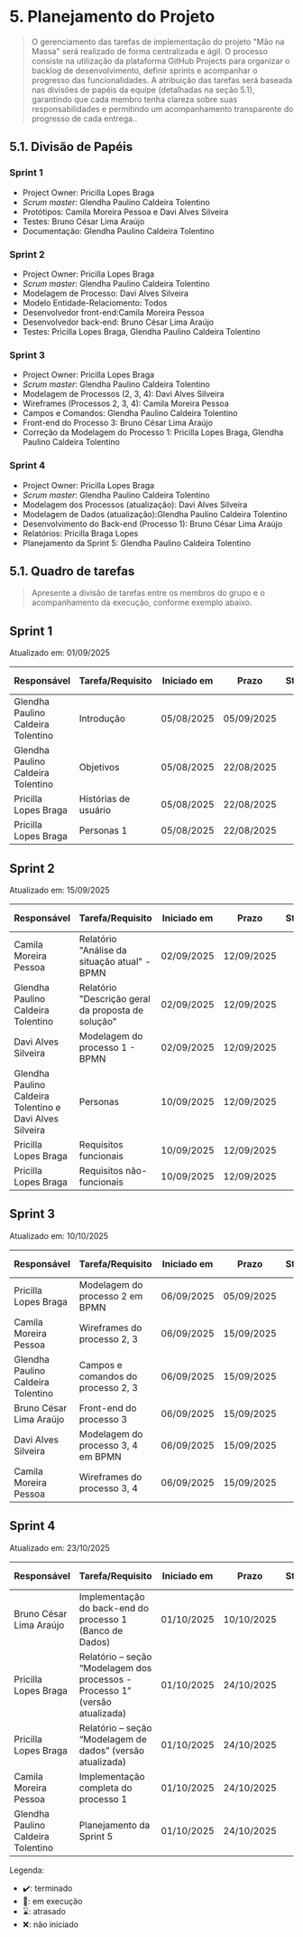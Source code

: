 # 5. Planejamento do Projeto

> O gerenciamento das tarefas de implementação do projeto "Mão na Massa" será realizado de forma centralizada e ágil. O processo consiste na utilização da plataforma GitHub Projects para organizar o backlog de desenvolvimento, definir sprints e acompanhar o progresso das funcionalidades. A atribuição das tarefas  será baseada nas divisões de papéis da equipe (detalhadas na seção 5.1), garantindo que cada membro tenha clareza sobre suas responsabilidades e permitindo um acompanhamento transparente do progresso de cada entrega..

## 5.1. Divisão de Papéis

### Sprint 1
- Project Owner: Pricilla Lopes Braga
- _Scrum master_: Glendha Paulino Caldeira Tolentino
- Protótipos: Camila Moreira Pessoa e Davi Alves Silveira
- Testes: Bruno César Lima Araújo
- Documentação: Glendha Paulino Caldeira Tolentino

### Sprint 2
- Project Owner: Pricilla Lopes Braga
- _Scrum master_: Glendha Paulino Caldeira Tolentino 
- Modelagem de Processo: Davi Alves Silveira
- Modelo Entidade-Relaciomento: Todos
- Desenvolvedor front-end:Camila Moreira Pessoa 
- Desenvolvedor back-end: Bruno César Lima Araújo
- Testes: Pricilla Lopes Braga, Glendha Paulino Caldeira Tolentino

### Sprint 3
- Project Owner: Pricilla Lopes Braga
- _Scrum master_: Glendha Paulino Caldeira Tolentino 
- Modelagem de Processos (2, 3, 4): Davi Alves Silveira
- Wireframes (Processos 2, 3, 4): Camila Moreira Pessoa
- Campos e Comandos: Glendha Paulino Caldeira Tolentino
- Front-end do Processo 3: Bruno César Lima Araújo
- Correção da Modelagem do Processo 1: Pricilla Lopes Braga, Glendha Paulino Caldeira Tolentino

### Sprint 4
- Project Owner: Pricilla Lopes Braga
- _Scrum master_: Glendha Paulino Caldeira Tolentino 
- Modelagem dos Processos (atualização): Davi Alves Silveira
- Modelagem de Dados (atualização):Glendha Paulino Caldeira Tolentino
- Desenvolvimento do Back-end (Processo 1): Bruno César Lima Araújo
- Relatórios: Pricilla Braga Lopes
- Planejamento da Sprint 5: Glendha Paulino Caldeira Tolentino



## 5.1. Quadro de tarefas

> Apresente a divisão de tarefas entre os membros do grupo e o acompanhamento da execução, conforme exemplo abaixo.

## Sprint 1

Atualizado em: 01/09/2025

| Responsável   | Tarefa/Requisito | Iniciado em    | Prazo      | Status | Terminado em    |
| :----         |    :----         |      :----:    | :----:     | :----: | :----:          |
| Glendha Paulino Caldeira Tolentino        | Introdução | 05/08/2025     | 05/09/2025 | ✔️    | 22/08/2025      |
| Glendha Paulino Caldeira Tolentino        | Objetivos    | 05/08/2025     | 22/08/2025 | ✔️    |    22/08/2025             |
| Pricilla Lopes Braga        | Histórias de usuário  | 05/08/2025     | 22/08/2025 | ✔️     |   22/08/2025              |
| Pricilla Lopes Braga        | Personas 1  |    05/08/2025        | 22/08/2025 | ✔️    |  22/08/2025     |

## Sprint 2

Atualizado em: 15/09/2025

| Responsável   | Tarefa/Requisito | Iniciado em    | Prazo      | Status | Terminado em    |
| :----         |    :----         |      :----:    | :----:     | :----: | :----:          |
| Camila Moreira Pessoa         | Relatório "Análise da situação atual" - BPMN        | 02/09/2025	     | 12/09/2025 | ✔️    | 12/09/2025     |
| Glendha Paulino Caldeira Tolentino         | Relatório "Descrição geral da proposta de solução"        | 02/09/2025     | 12/09/2025 | ✔️    | 12/09/2025      |
| Davi Alves Silveira         | Modelagem do processo 1 - BPMN        | 02/09/2025     | 12/09/2025 | ✔️    | 12/09/2025      |
| Glendha Paulino Caldeira Tolentino e Davi Alves Silveira     | Personas    | 10/09/2025     | 12/09/2025 | ✔️    |   12/09/2025              |
| Pricilla Lopes Braga        | Requisitos funcionais  | 10/09/2025     | 12/09/2025 | ✔️    |  12/09/2025               |
| Pricilla Lopes Braga      | Requisitos não-funcionais  | 10/09/2025     | 12/09/2025 | ✔️    | 12/09/2025      |

## Sprint 3

Atualizado em: 10/10/2025

| Responsável   | Tarefa/Requisito | Iniciado em    | Prazo      | Status | Terminado em    |
| :----         |    :----         |      :----:    | :----:     | :----: | :----:          |
| Pricilla Lopes Braga        | Modelagem do processo 2 em BPMN | 06/09/2025	     | 05/09/2025 | ✔️    | 15/09/2025      |
| Camila Moreira Pessoa        | Wireframes do processo 2, 3   | 06/09/2025     | 15/09/2025 | ✔️    |    15/09/2025      |
| Glendha Paulino Caldeira Tolentino        | Campos e comandos do processo 2, 3  | 06/09/2025     | 15/09/2025 | ✔️     |   15/09/2025              |
| Bruno César Lima Araújo       | Front-end do processo 3  |    06/09/2025        | 15/09/2025 | ✔️    |  15/09/2025     |
| Davi Alves Silveira         | Modelagem do processo 3, 4 em BPMN  |    06/09/2025        | 15/09/2025 | ✔️    |  15/09/2025     |
| Camila Moreira Pessoa       |  Wireframes do processo 3, 4 |    06/09/2025        | 15/09/2025 | ✔️    |  15/09/2025     |

## Sprint 4

Atualizado em: 23/10/2025

| Responsável   | Tarefa/Requisito | Iniciado em    | Prazo      | Status | Terminado em    |
| :----         |    :----         |      :----:    | :----:     | :----: | :----:          |
| Bruno César Lima Araújo       | Implementação do back-end do processo 1 (Banco de Dados) | 01/10/2025     | 10/10/2025 | ✔️  | 10/10/2025      |
| Pricilla Lopes Braga       | Relatório – seção “Modelagem dos processos - Processo 1” (versão atualizada) | 01/10/2025     | 24/10/2025 | 📝  |24/10/2025      |
| Pricilla Lopes Braga     | Relatório – seção “Modelagem de dados” (versão atualizada) | 01/10/2025     | 24/10/2025 | 📝  |24/10/2025      |
| Camila Moreira Pessoa     | Implementação completa do processo 1 | 01/10/2025     | 24/10/2025 | 📝  |24/10/2025      |
| Glendha Paulino Caldeira Tolentino    | Planejamento da Sprint 5 | 01/10/2025     | 24/10/2025 | ✔️  |24/10/2025      |


Legenda:
- ✔️: terminado
- 📝: em execução
- ⌛: atrasado
- ❌: não iniciado


